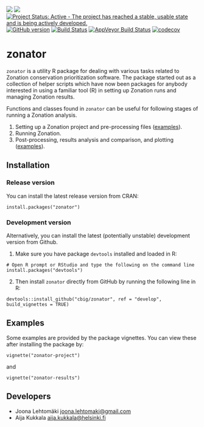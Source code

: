 [![](https://www.r-pkg.org/badges/version/zonator)](https://CRAN.R-project.org/package=zonator)
[![](http://cranlogs.r-pkg.org/badges/zonator)](https://CRAN.R-project.org/package=zonator)
[![Project Status: Active - The project has reached a stable, usable state and is being actively developed.](http://www.repostatus.org/badges/latest/active.svg)](http://www.repostatus.org/#active)
[![GitHub version](https://badge.fury.io/gh/cbig%2Fzonator.svg)](https://badge.fury.io/gh/cbig%2Fzonator)
[![Build Status](https://travis-ci.org/cbig/zonator.png)](https://travis-ci.org/cbig/zonator)
[![AppVeyor Build Status](https://ci.appveyor.com/api/projects/status/github/cbig/zonator?branch=master&svg=true)](https://ci.appveyor.com/project/cbig/zonator)
[![codecov](https://codecov.io/gh/cbig/zonator/branch/master/graph/badge.svg)](https://codecov.io/gh/cbig/zonator)



# zonator

`zonator` is a utility R package for dealing with various tasks related to
Zonation conservation prioritization software. The package started out as a collection
of helper scripts which have now been packages for anybody interested in using
a familiar tool (R) in setting up Zonation runs and managing Zonation results.

Functions and classes found in `zonator` can be useful for following stages
of running a Zonation analysis.

1. Setting up a Zonation project and pre-processing files ([examples](https://cbig.github.io/zonator/articles/zonator-project.html)).
1. Running Zonation.
1. Post-processing, results analysis and comparison, and plotting ([examples](https://cbig.github.io/zonator/articles/zonator-results.html)).

## Installation

### Release version

You can install the latest release version from CRAN:

```
install.packages("zonator")
```

### Development version

Alternatively, you can install the latest (potentially unstable) development version from Github.

1. Make sure you have package `devtools` installed and loaded in R:  

```
# Open R prompt or RStudio and type the following on the command line
install.packages("devtools")
```  

2. Then install `zonator` directly from GitHub by running the following line in R:  

```
devtools::install_github("cbig/zonator", ref = "develop", build_vignettes = TRUE)
```  

## Examples

Some examples are provided by the package vignettes. You can view these after installing the package by:

```
vignette("zonator-project")
```

and 

```
vignette("zonator-results")
```

## Developers

* Joona Lehtomäki <joona.lehtomaki@gmail.com>
* Aija Kukkala <aija.kukkala@helsinki.fi>
